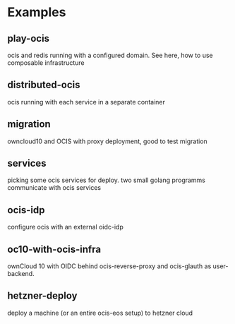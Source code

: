 # Examples

## play-ocis
ocis and redis running with a configured domain. See here, how to use composable infrastructure

## distributed-ocis
ocis running with each service in a separate container

## migration
owncloud10 and OCIS with proxy deployment, good to test migration

## services
picking some ocis services for deploy. two small golang programms communicate with ocis services

## ocis-idp
configure ocis with an external oidc-idp

## oc10-with-ocis-infra
ownCloud 10 with OIDC behind ocis-reverse-proxy and ocis-glauth as user-backend.

## hetzner-deploy
deploy a machine (or an entire ocis-eos setup) to hetzner cloud

